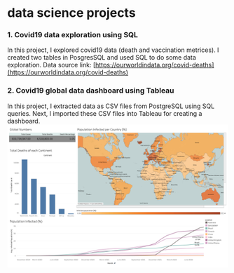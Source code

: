 # data science projects

### 1. Covid19 data exploration using SQL

In this project, I explored covid19 data (death and vaccination metrices). I created two tables in PosgresSQL and used SQL to do some data exploration. Data source link: [https://ourworldindata.org/covid-deaths](https://ourworldindata.org/covid-deaths)

### 2. Covid19 global data dashboard using Tableau

In this project, I extracted data as CSV files from PostgreSQL using SQL queries. Next, I imported these CSV files into Tableau for creating a dashboard.
![Covid19 Dashboard](./covid19_tableau_dashboard/Covid19%20Dashboard.png)